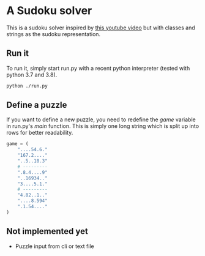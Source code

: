 # A Sudoku solver

This is a sudoku solver inspired by [this youtube video][1] but with classes
and strings as the sudoku representation.

## Run it

To run it, simply start run.py with a recent python interpreter
(tested with python 3.7 and 3.8).

```sh
python ./run.py
```

## Define a puzzle

If you want to define a new puzzle, you need to redefine the *game* variable
in run.py's *main* function. This is simply one long string which is split up
into rows for better readability.

```python
game = (
    "....54.6."
    "167.2...."
    "..5..18.3"
    # ---------
    ".8.4....9"
    "..16934.."
    "3....5.1."
    # ---------
    "4.82..1.."
    "....8.594"
    ".1.54...."
)
```

## Not implemented yet

* Puzzle input from cli or text file

[1]: https://www.youtube.com/watch?v=G_UYXzGuqvM

